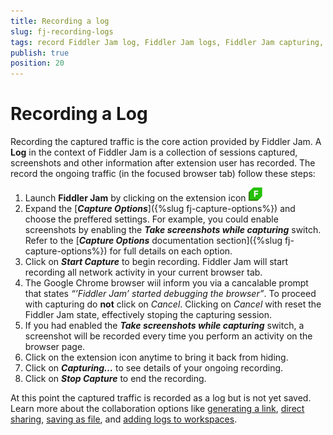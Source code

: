 ```yaml
---
title: Recording a log
slug: fj-recording-logs
tags: record Fiddler Jam log, Fiddler Jam logs, Fiddler Jam capturing, Fiddler Jam recording, capture traffic with Jam, Fiddler Jam HTTPS traffic 
publish: true
position: 20
---
```



# Recording a Log

Recording the captured traffic is the core action provided by Fiddler Jam. A **Log** in the context of Fiddler Jam is a collection of sessions captured, screenshots and other information after extension user has recorded. The record the ongoing traffic (in the focused browser tab) follow these steps:

1. Launch **Fiddler Jam** by clicking on the extension icon ![Extension main icon](../images/ext/ext-icons/small-logo.png)
2. Expand the [**_Capture Options_**]({%slug fj-capture-options%}) and choose the preffered settings. For example, you could enable screenshots by enabling the **_Take screenshots while capturing_** switch. Refer to the [**_Capture Options_** documentation section]({%slug fj-capture-options%}) for full details on each option.
3. Click on **_Start Capture_** to begin recording. Fiddler Jam will start recording all network activity in your current browser tab.
4. The Google Chrome browser wiil inform you via a cancalable prompt that states _“’Fiddler Jam’ started debugging the browser”_. To proceed with capturing do **not** click on _Cancel_. Clicking on _Cancel_ with reset the Fiddler Jam state, effectively stoping the capturing session.
5. If you had enabled the **_Take screenshots while capturing_** switch, a screenshot will be recorded every time you perform an activity on the browser page.
6. Click on the extension icon anytime to bring it back from hiding.
7. Click on **_Capturing…_** to see details of your ongoing recording.
8. Click on **_Stop Capture_** to end the recording.

At this point the captured traffic is recorded as a log but is not yet saved. Learn more about the collaboration options like [generating a link](), [direct sharing](), [saving as file](), and [adding logs to workspaces]().

